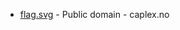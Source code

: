* [flag.svg](https://commons.wikimedia.org/wiki/File:Os_Hordaland_komm.svg) - Public domain - caplex.no
